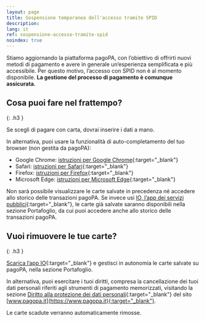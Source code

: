 ```yaml
---
layout: page
title: Sospensione temporanea dell'accesso tramite SPID
description:
lang: it
ref: sospensione-accesso-tramite-spid
noindex: true
---
```


Stiamo aggiornando la piattaforma pagoPA, con l’obiettivo di offrirti nuovi metodi di pagamento e avere in generale un’esperienza semplificata e più accessibile. Per questo motivo, l’accesso con SPID non è al momento disponibile. **La gestione del processo di pagamento è comunque assicurata.**

## Cosa puoi fare nel frattempo?
{: .h3 }

Se scegli di pagare con carta, dovrai inserire i dati a mano.


In alternativa, puoi usare la funzionalità di auto-completamento del tuo browser (non gestita da pagoPA):
- Google Chrome: [istruzioni per Google Chrome](https://support.google.com/chrome/answer/142893?hl=it){:target="_blank"}
- Safari: [istruzioni per Safari](https://support.apple.com/it-it/guide/safari/ibrw1103/mac){:target="_blank"}
- Firefox: [istruzioni per Firefox](https://support.mozilla.org/it/kb/compilare-automaticamente-dati-carta-credito-moduli-web){:target="_blank"}
- Microsoft Edge: [istruzioni per Microsoft Edge](https://support.microsoft.com/it-it/microsoft-edge/compilare-le-informazioni-automaticamente-in-microsoft-edge-81da697c-9910-d9b8-d50a-1712d96f3db8){:target="_blank"}


Non sarà possibile visualizzare le carte salvate in precedenza né accedere allo storico delle transazioni pagoPA. Se invece usi [IO, l’app dei servizi pubblici](https://io.italia.it){:target="_blank"}, le carte già salvate saranno disponibili nella sezione Portafoglio, da cui puoi accedere anche allo storico delle transazioni pagoPA.

## Vuoi rimuovere le tue carte?
{: .h3 }

[Scarica l’app IO](https://io.italia.it){:target="_blank"} e gestisci in autonomia le carte salvate su pagoPA, nella sezione Portafoglio.


In alternativa, puoi esercitare i tuoi diritti, compresa la cancellazione dei tuoi dati personali riferiti agli strumenti di pagamento memorizzati, visitando la sezione [Diritto alla protezione dei dati personali](https://privacyportal-de.onetrust.com/webform/77f17844-04c3-4969-a11d-462ee77acbe1/9ab6533d-be4a-482e-929a-0d8d2ab29df8){:target="_blank"} del sito [www.pagopa.it](https://www.pagopa.it){:target="_blank"}.


Le carte scadute verranno automaticamente rimosse.